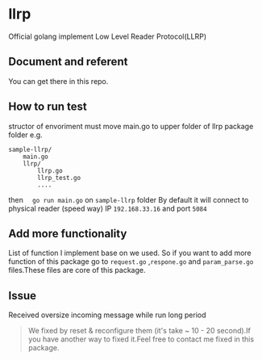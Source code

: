 

# llrp
Official golang implement Low Level Reader Protocol(LLRP)
## Document and referent
You can get there in this repo.
## How to run test
structor of envoriment must move main.go to upper folder of llrp package folder e.g.
```
sample-llrp/
    main.go
    llrp/
        llrp.go
        llrp_test.go
        ....
```
then  ```   go run main.go ``` on `sample-llrp` folder
By default it will connect to physical reader (speed way) IP `192.168.33.16` and port `5084`

## Add more functionality
List of function I implement base on we used. So if you want to add more function of this package go to `request.go` ,`respone.go` and `param_parse.go` files.These files are core of this package.
### 
 ## Issue 
 Received oversize incoming message while run long period
>We fixed by reset & reconfigure them (it's take ~ 10 - 20 second).If you have another way to fixed it.Feel free to contact me fixed in this package. 

